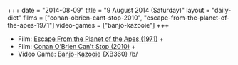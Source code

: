 +++
date = "2014-08-09"
title = "9 August 2014 (Saturday)"
layout = "daily-diet"
films = ["conan-obrien-cant-stop-2010", "escape-from-the-planet-of-the-apes-1971"]
video-games = ["banjo-kazooie"]
+++

<ul>
<li class="entry films">Film: <a href="/films/escape-from-the-planet-of-the-apes-1971">Escape From the Planet of the Apes (1971)</a> +</li>
<li class="entry films">Film: <a href="/films/conan-obrien-cant-stop-2010">Conan O’Brien Can't Stop (2010)</a> +</li>
<li class="entry video-games">Video Game: <a href="/video-games/banjo-kazooie">Banjo-Kazooie</a> {XB360} /b/</li>
</ul>